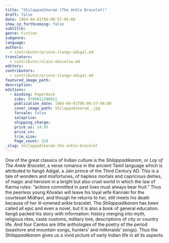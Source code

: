 ```yaml
---
title: "Shilappadikaram (The Ankle Bracelet)"
draft: false
date: 1964-04-01T06:00:57-04:00
show_in_forthcoming: false
subtitle:
genre: Fiction
subgenre:
language:
authors:
  - contributor/prince-ilango-adigal.md
translators:
  - contributor/alain-danielou.md
editors:
contributors:
  - contributor/prince-ilango-adigal.md
featured_image_path:
description:
editions:
  - binding: Paperback
    isbn: 9780811200011
    publication_date: 1964-04-01T06:00:57-04:00
    cover_image_path: Shilappadikaram_.jpg
    forsale: false
    saleprice:
    shipping_charge:
    price_us: 14.95
    price_cn:
    trim_size:
    Page_count: 228
_slug: shilappadikaram-the-ankle-bracelet
---
```


One of the great classics of Indian culture is the _Shilappadikaram_, or _Lay of The Ankle Bracelet_, a verse romance in the ancient Tamil language which is attributed to Ilangô Adigal, a Jain prince of the Third Century AD. This is a tale of wonders and misfortunes, of hapless mortals and capricious deities, of magic and heroism in a bright but also cruel world in which the law of Karma rules: “actions committed in past lives must always bear fruit." Thus the peerless young Kôvalan will leave his loyal wife Kannaki for the courtesan Midhavi, and though he returns to her, still meets his death because of her ill-omened ankle bracelet. The _Shilappadikaram_ has been called all epic and even a novel, but it is also a book of general education. llangô packed his story with information: history merging into myth, religious rites, caste customs, military lore, descriptions of city or country life. And four Cantos are little anthologies of the poetry of the period (seashore and mountain songs, hunters’ and milkmaids’ songs). Thus the _Shilappadikaram_ gives us a vivid picture of early Indian life in all its aspects.

